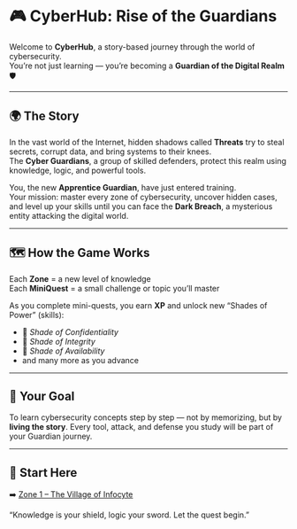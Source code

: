 # 🎮 CyberHub: Rise of the Guardians

Welcome to **CyberHub**, a story-based journey through the world of cybersecurity.  
You’re not just learning — you’re becoming a **Guardian of the Digital Realm** 🛡️  

---

## 🌍 The Story
In the vast world of the Internet, hidden shadows called **Threats** try to steal secrets, corrupt data, and bring systems to their knees.  
The **Cyber Guardians**, a group of skilled defenders, protect this realm using knowledge, logic, and powerful tools.

You, the new **Apprentice Guardian**, have just entered training.  
Your mission: master every zone of cybersecurity, uncover hidden cases, and level up your skills until you can face the **Dark Breach**, a mysterious entity attacking the digital world.

---

## 🗺️ How the Game Works
Each **Zone** = a new level of knowledge  
Each **MiniQuest** = a small challenge or topic you’ll master  

As you complete mini-quests, you earn **XP** and unlock new “Shades of Power” (skills):
- 💠 *Shade of Confidentiality*  
- 💠 *Shade of Integrity*  
- 💠 *Shade of Availability*  
- and many more as you advance

---

## 🎯 Your Goal
To learn cybersecurity concepts step by step — not by memorizing, but by **living the story**. 
Every tool, attack, and defense you study will be part of your Guardian journey.

---

## 🏁 Start Here
➡️ [Zone 1 – The Village of Infocyte](Zone1_Basics/MiniQuest1_CIA_Triad.md)

“Knowledge is your shield, logic your sword. Let the quest begin.”
